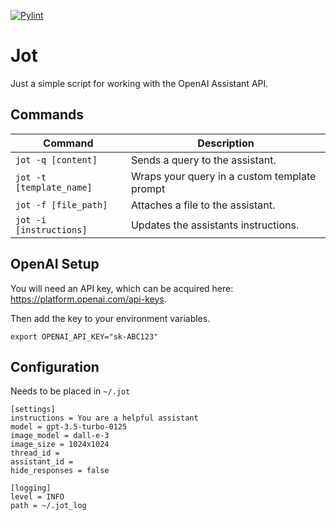 [![Pylint](https://github.com/kyager/jot/actions/workflows/pylint.yml/badge.svg)](https://github.com/kyager/jot/actions/workflows/pylint.yml)

# Jot

Just a simple script for working with the OpenAI Assistant API.

## Commands

| Command | Description |
| ------- | ----------- |
| `jot -q [content]` | Sends a query to the assistant. |
| `jot -t [template_name]` | Wraps your query in a custom template prompt |
| `jot -f [file_path]` | Attaches a file to the assistant. |
| `jot -i [instructions]` | Updates the assistants instructions. |

## OpenAI Setup
You will need an API key, which can be acquired here: https://platform.openai.com/api-keys.

Then add the key to your environment variables.

`export OPENAI_API_KEY="sk-ABC123"`

## Configuration
Needs to be placed in `~/.jot`
```.jot
[settings]
instructions = You are a helpful assistant
model = gpt-3.5-turbo-0125
image_model = dall-e-3
image_size = 1024x1024
thread_id = 
assistant_id = 
hide_responses = false

[logging]
level = INFO
path = ~/.jot_log
```
